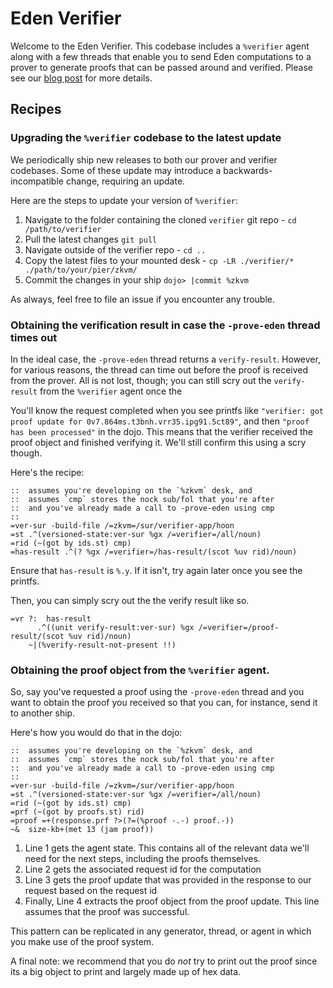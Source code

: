 # Eden Verifier

Welcome to the Eden Verifier. This codebase includes a `%verifier` agent along with a few threads that enable you to send Eden computations to a prover to generate proofs that can be passed around and verified. Please see our [blog post](https://zorp.io/blog/hackathon/) for more details.


## Recipes


### Upgrading the `%verifier` codebase to the latest update

We periodically ship new releases to both our prover and verifier codebases. 
Some of these update may introduce a backwards-incompatible change, requiring an update.

Here are the steps to update your version of `%verifier`:

1. Navigate to the folder containing the cloned `verifier` git repo - `cd /path/to/verifier`
2. Pull the latest changes `git pull`
3. Navigate outside of the verifier repo - `cd ..`
4. Copy the latest files to your mounted desk - `cp -LR ./verifier/* ./path/to/your/pier/zkvm/`
5. Commit the changes in your ship `dojo> |commit %zkvm`

As always, feel free to file an issue if you encounter any trouble.



### Obtaining the verification result in case the `-prove-eden` thread times out

In the ideal case, the `-prove-eden` thread returns a `verify-result`.
However, for various reasons, the thread can time out before the proof is received from the prover.
All is not lost, though; you can still scry out the `verify-result` from the `%verifier` agent once the 


You'll know the request completed when you see printfs like `"verifier: got proof update for 0v7.864ms.t3bnh.vrr35.ipg91.5ct89"`, and then `"proof has been processed"` in the dojo. This means that the verifier received the proof object and finished verifying it. We'll still confirm this using a scry though.


Here's the recipe:

```hoon
::  assumes you're developing on the `%zkvm` desk, and
::  assumes `cmp` stores the nock sub/fol that you're after
::  and you've already made a call to -prove-eden using cmp
::
=ver-sur -build-file /=zkvm=/sur/verifier-app/hoon
=st .^(versioned-state:ver-sur %gx /=verifier=/all/noun)
=rid (~(got by ids.st) cmp)
=has-result .^(? %gx /=verifier=/has-result/(scot %uv rid)/noun)
```
Ensure that `has-result` is `%.y`. If it isn't, try again later once you see the printfs.

Then, you can simply scry out the the verify result like so.


```hoon
=vr ?:  has-result
      .^((unit verify-result:ver-sur) %gx /=verifier=/proof-result/(scot %uv rid)/noun)
    ~|(%verify-result-not-present !!)
```



### Obtaining the proof object from the `%verifier` agent.

So, say you've requested a proof using the `-prove-eden` thread and you want to obtain
the proof you received so that you can, for instance, send it to another ship.

Here's how you would do that in the dojo:


```hoon
::  assumes you're developing on the `%zkvm` desk, and
::  assumes `cmp` stores the nock sub/fol that you're after
::  and you've already made a call to -prove-eden using cmp
::
=ver-sur -build-file /=zkvm=/sur/verifier-app/hoon
=st .^(versioned-state:ver-sur %gx /=verifier=/all/noun)
=rid (~(got by ids.st) cmp)
=prf (~(got by proofs.st) rid)
=proof =+(response.prf ?>(?=(%proof -.-) proof.-))
~&  size-kb+(met 13 (jam proof))
```

1. Line 1 gets the agent state. This contains all of the relevant data we'll need for the next steps, including the proofs themselves.
2. Line 2 gets the associated request id for the computation
3. Line 3 gets the proof update that was provided in the response to our request based on the request id
4. Finally, Line 4 extracts the proof object from the proof update. This line assumes that the proof was successful.

This pattern can be replicated in any generator, thread, or agent in which you make use of the proof system.

A final note: we recommend that you do *not* try to print out the proof since its a big object to print and largely made up of hex data.




